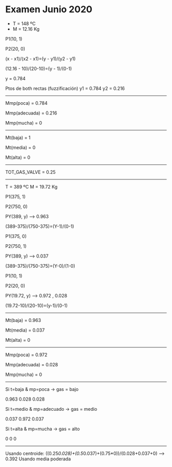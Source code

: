 # Examen Junio 2020

- T = 148 ºC
- M = 12.16 Kg

P1(10, 1)

P2(20, 0)

(x - x1)/(x2 - x1)=(y - y1)/(y2 - y1)

(12.16 - 10)/(20-10)=(y - 1)/(0-1)

y = 0.784

Ptos de both rectas (fuzzificación)
y1 = 0.784
y2 = 0.216

----------
Mmp(poca) = 0.784

Mmp(adecuada) = 0.216

Mmp(mucha) = 0

----------
Mt(baja) = 1

Mt(media) = 0

Mt(alta) = 0

----------
TOT_GAS_VALVE = 0.25

----------------------------------------------------------
T = 389 ºC
M = 19.72 Kg

P1(375, 1)

P2(750, 0)

PY(389, y) --> 0.963

(389-375)/(750-375)=(Y-1)/(0-1)

P1(375, 0)

P2(750, 1)

PY(389, y) --> 0.037

(389-375)/(750-375)=(Y-0)/(1-0)

P1(10, 1)

P2(20, 0)

PY(19.72, y) --> 0.972 , 0.028

(19.72-10)/(20-10)=(y-1)/(0-1)

---
Mt(baja) = 0.963

Mt(media) = 0.037

Mt(alta) = 0

----------
Mmp(poca) = 0.972

Mmp(adecuada) = 0.028

Mmp(mucha) = 0

----------
Si t=baja & mp=poca -> gas = bajo

0.963    0.028      0.028

Si t=medio & mp=adecuado -> gas = medio

0.037     0.972          0.037

Si t=alta & mp=mucha -> gas = alto

0        0           0

----------
Usando centroide:
((0.25*0.028)+(0.5*0.037)+(0.75*0))/(0.028+0.037+0) --> 0.392
Usando media poderada 
